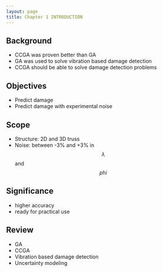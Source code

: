 ```yaml
---
layout: page
title: Chapter 1 INTRODUCTION
---
```


## Background
* CCGA was proven better than GA
* GA was used to solve vibration based damage detection
* CCGA should be able to solve damage detection problems

## Objectives
* Predict damage 
* Predict damage with experimental noise

## Scope
* Structure: 2D and 3D truss
* Noise: between -3% and +3% in $$ \lambda $$ and $$ phi $$

## Significance
* higher accuracy
* ready for practical use

## Review
* GA
* CCGA
* Vibration based damage detection
* Uncertainty modeling
